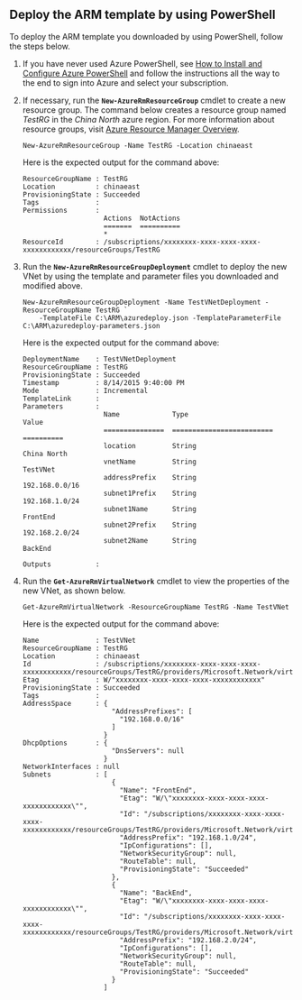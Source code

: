 ## Deploy the ARM template by using PowerShell
To deploy the ARM template you downloaded by using PowerShell, follow the steps below.

1. If you have never used Azure PowerShell, see [How to Install and Configure Azure PowerShell](https://docs.microsoft.com/powershell/azureps-cmdlets-docs) and follow the instructions all the way to the end to sign into Azure and select your subscription.
2. If necessary, run the **`New-AzureRmResourceGroup`** cmdlet to create a new resource group. The command below creates a resource group named *TestRG* in the *China North* azure region. For more information about resource groups, visit [Azure Resource Manager Overview](../articles/azure-resource-manager/resource-group-overview.md).

    ```
    New-AzureRmResourceGroup -Name TestRG -Location chinaeast
    ```

    Here is the expected output for the command above:

    ```
    ResourceGroupName : TestRG
    Location          : chinaeast
    ProvisioningState : Succeeded
    Tags              :
    Permissions       :
                        Actions  NotActions
                        =======  ==========
                        *
    ResourceId        : /subscriptions/xxxxxxxx-xxxx-xxxx-xxxx-xxxxxxxxxxxx/resourceGroups/TestRG
    ```
3. Run the **`New-AzureRmResourceGroupDeployment`** cmdlet to deploy the new VNet by using the template and parameter files you downloaded and modified above.

    ```
    New-AzureRmResourceGroupDeployment -Name TestVNetDeployment -ResourceGroupName TestRG `
        -TemplateFile C:\ARM\azuredeploy.json -TemplateParameterFile C:\ARM\azuredeploy-parameters.json
    ```

    Here is the expected output for the command above:

    ```
    DeploymentName    : TestVNetDeployment
    ResourceGroupName : TestRG
    ProvisioningState : Succeeded
    Timestamp         : 8/14/2015 9:40:00 PM
    Mode              : Incremental
    TemplateLink      :
    Parameters        :
                        Name             Type                       Value
                        ===============  =========================  ==========
                        location         String                     China North
                        vnetName         String                     TestVNet
                        addressPrefix    String                     192.168.0.0/16
                        subnet1Prefix    String                     192.168.1.0/24
                        subnet1Name      String                     FrontEnd
                        subnet2Prefix    String                     192.168.2.0/24
                        subnet2Name      String                     BackEnd

    Outputs           :
    ```
4. Run the **`Get-AzureRmVirtualNetwork`** cmdlet to view the properties of the new VNet, as shown below.

    ```
    Get-AzureRmVirtualNetwork -ResourceGroupName TestRG -Name TestVNet
    ```

    Here is the expected output for the command above:

    ```
    Name              : TestVNet
    ResourceGroupName : TestRG
    Location          : chinaeast
    Id                : /subscriptions/xxxxxxxx-xxxx-xxxx-xxxx-xxxxxxxxxxxx/resourceGroups/TestRG/providers/Microsoft.Network/virtualNetworks/TestVNet
    Etag              : W/"xxxxxxxx-xxxx-xxxx-xxxx-xxxxxxxxxxxx"
    ProvisioningState : Succeeded
    Tags              :
    AddressSpace      : {
                          "AddressPrefixes": [
                            "192.168.0.0/16"
                          ]
                        }
    DhcpOptions       : {
                          "DnsServers": null
                        }
    NetworkInterfaces : null
    Subnets           : [
                          {
                            "Name": "FrontEnd",
                            "Etag": "W/\"xxxxxxxx-xxxx-xxxx-xxxx-xxxxxxxxxxxx\"",
                            "Id": "/subscriptions/xxxxxxxx-xxxx-xxxx-xxxx-xxxxxxxxxxxx/resourceGroups/TestRG/providers/Microsoft.Network/virtualNetworks/TestVNet/subnets/FrontEnd",
                            "AddressPrefix": "192.168.1.0/24",
                            "IpConfigurations": [],
                            "NetworkSecurityGroup": null,
                            "RouteTable": null,
                            "ProvisioningState": "Succeeded"
                          },
                          {
                            "Name": "BackEnd",
                            "Etag": "W/\"xxxxxxxx-xxxx-xxxx-xxxx-xxxxxxxxxxxx\"",
                            "Id": "/subscriptions/xxxxxxxx-xxxx-xxxx-xxxx-xxxxxxxxxxxx/resourceGroups/TestRG/providers/Microsoft.Network/virtualNetworks/TestVNet/subnets/BackEnd",
                            "AddressPrefix": "192.168.2.0/24",
                            "IpConfigurations": [],
                            "NetworkSecurityGroup": null,
                            "RouteTable": null,
                            "ProvisioningState": "Succeeded"
                          }
                        ]
    ```